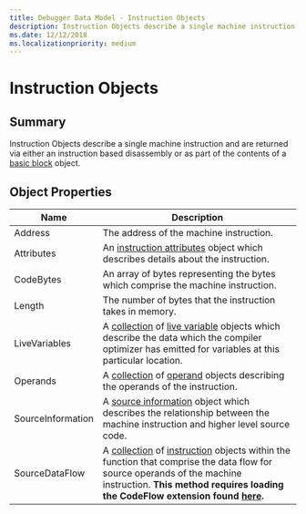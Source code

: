 ```yaml
---
title: Debugger Data Model - Instruction Objects
description: Instruction Objects describe a single machine instruction.
ms.date: 12/12/2018
ms.localizationpriority: medium
---
```

# Instruction Objects 
## Summary
Instruction Objects describe a single machine instruction and are returned via either an instruction based disassembly or as part of the contents of a [basic block](dbgmodel-object-basic-block.md) object. 
## Object Properties
|Name|Description|
|--- |--- |
|Address|The address of the machine instruction.|
|Attributes|An [instruction attributes](dbgmodel-object-instruction-attributes.md) object which describes details about the instruction.|
|CodeBytes|An array of bytes representing the bytes which comprise the machine instruction.|
|Length|The number of bytes that the instruction takes in memory.|
|LiveVariables|A [collection](dbgmodel-namespace-collections.md) of [live variable](dbgmodel-object-live-variable.md) objects which describe the data which the compiler optimizer has emitted for variables at this particular location.|
|Operands|A [collection](dbgmodel-namespace-collections.md) of [operand](dbgmodel-object-operand.md) objects describing the operands of the instruction.|
|SourceInformation|A [source information](dbgmodel-object-source-information.md) object which describes the relationship between the machine instruction and higher level source code.|
|SourceDataFlow|A [collection](dbgmodel-namespace-collections.md) of [instruction](dbgmodel-object-instruction.md) objects within the function that comprise the data flow for source operands of the machine instruction. **This method requires loading the CodeFlow extension found [here](https://github.com/Microsoft/WinDbg-Samples/tree/master/CodeFlow).**|